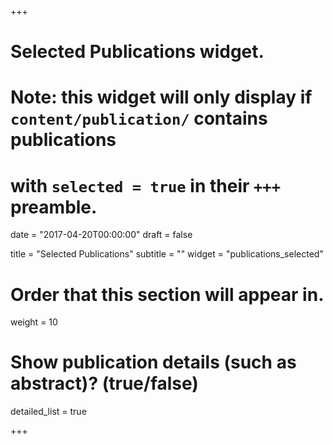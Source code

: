 +++
# Selected Publications widget.
# Note: this widget will only display if `content/publication/` contains publications
# with `selected = true` in their `+++` preamble.

date = "2017-04-20T00:00:00"
draft = false

title = "Selected Publications"
subtitle = ""
widget = "publications_selected"

# Order that this section will appear in.
weight = 10

# Show publication details (such as abstract)? (true/false)
detailed_list = true

+++


